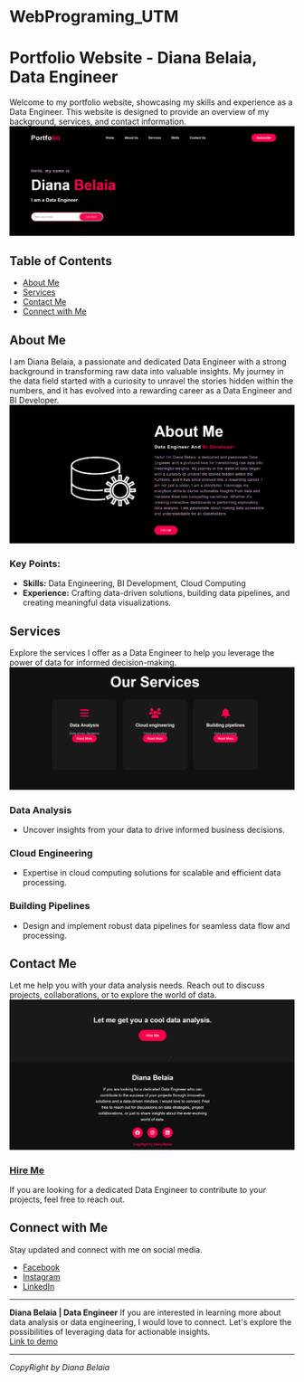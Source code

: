 # WebPrograming_UTM
# Portfolio Website - Diana Belaia, Data Engineer

Welcome to my portfolio website, showcasing my skills and experience as a Data Engineer. This website is designed to provide an overview of my background, services, and contact information.<br>
![Navigation bar](/images/navigation_bar.png)

## Table of Contents
- [About Me](#about-me)
- [Services](#services)
- [Contact Me](#contact-me)
- [Connect with Me](#connect-with-me)

## About Me 
I am Diana Belaia, a passionate and dedicated Data Engineer with a strong background in transforming raw data into valuable insights. My journey in the data field started with a curiosity to unravel the stories hidden within the numbers, and it has evolved into a rewarding career as a Data Engineer and BI Developer.<br>
![About me section](/images/about_me.png)

### Key Points:
- **Skills:** Data Engineering, BI Development, Cloud Computing
- **Experience:** Crafting data-driven solutions, building data pipelines, and creating meaningful data visualizations.

## Services
Explore the services I offer as a Data Engineer to help you leverage the power of data for informed decision-making.<br>
![Services](/images/services.png)

### Data Analysis
- Uncover insights from your data to drive informed business decisions.

### Cloud Engineering
- Expertise in cloud computing solutions for scalable and efficient data processing.

### Building Pipelines
- Design and implement robust data pipelines for seamless data flow and processing.

## Contact Me
Let me help you with your data analysis needs. Reach out to discuss projects, collaborations, or to explore the world of data.<br>
![Contacts](/images/contact_me.png)

### [Hire Me](#)
If you are looking for a dedicated Data Engineer to contribute to your projects, feel free to reach out.

## Connect with Me
Stay updated and connect with me on social media.

- [Facebook](#)
- [Instagram](#)
- [LinkedIn](#)

---

**Diana Belaia | Data Engineer**
If you are interested in learning more about data analysis or data engineering, I would love to connect. Let's explore the possibilities of leveraging data for actionable insights.<br>
[Link to demo](https://main--dianabelaiautmportfolio.netlify.app)

---

*CopyRight by Diana Belaia*

